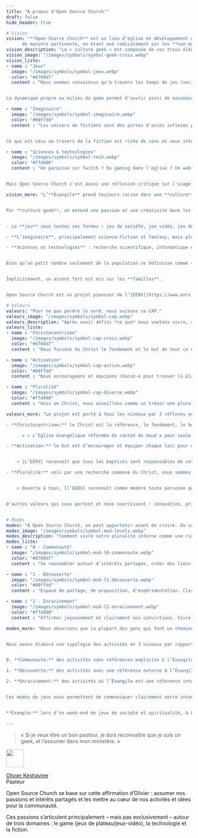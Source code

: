 ```yaml
---
title: "À propos d'Open Source Church'"
draft: false
hide_header: true

# Vision
vision: "**Open Source Church** est un lieu d’église en développement qui vit et annonce **l’Évangile** au sein de la « **culture geek** »,
      de manière pertinente, en étant axé radicalement sur les **non-églisé·e·s/distancié·e·s**."
vision_description: "La « culture geek » est composée de ces trois éléments:<br/>le jeu, l’imaginaire et les sciences & technologies"
vision_image: "/images/symbols/symbol-geek-croix.webp"
vision_liste: 
- name : "Jeux"
  image: "/images/symbols/symbol-jeux.webp"
  color: "#d700d7"
  content : "Nous sommes convaincus qu'à travers les temps de jeu (société, rôle, vidéo, etc.), les sessions de JDR's, le vécu in-game, nous sommes sollicités intérieurement.


La dynamique propre au milieu du game permet d'ouvrir ainsi de nouveaux points d'accès et perspectives pour entrer en relation."

- name : "Imaginaire"
  image: "/images/symbols/symbol-imaginaire.webp"
  color: "#00ffdd"
  content : "Les univers de fictions sont des portes d'accès infinies pour penser notre monde, notre rapport à celui-ci et nos valeurs... alors pourquoi pas également la spiritualité ?


Ce qui est vécu au travers de la fiction est riche de sens et nous interpelle : d'où la passion des membres d'Open Source Church pour la pop culture, les classiques (ou non) de la fiction, les JDR's, etc."

- name : "Sciences & technologies"
  image: "/images/symbols/symbol-tech.webp"
  color: "#ffd400"
  content : "Un paroisse sur Twitch ? Du gaming dans l'église ? Un web-série sur les instants ordinaires de la vie de Christ ? Du podcast théologico-fantastique ? On en rêve !


Mais Open Source Church c'est aussi une réflexion critique sur l'usage de la technologie, ses bienfaits et ses abus. Étant affilié au milieu dit \"geek\", cette dernière est forcément au centre de nos usages : comment est-ce qu'elle nous transforme? Quelle gestion juste ?"

vision_more: "L’**Évangile** prend toujours racine dans une **culture**, et ce qui implique une transformation mutuelle : cette culture spécifique mettra en lumière des aspects de l’Évangile que d’autres cultures ne voient peut-être pas ; l’Évangile transforme la culture en la réorientant. Bien que la culture geek soit importante dans notre société, elle est très marginalisée voir inexistante dans nos églises traditionnelles. Cela rend de fait l’accès à l’Évangile difficile pour les geeks, et cela prive l’Église de toute la richesse de cette culture. Nous voulons remédier à cela.


Par **culture geek**, on entend une passion et une créativité dans les domaines suivants:


- Le **jeu** sous toutes ses formes : jeu de société, jeu vidéo, jeu de rôle, gamification/ludification, etc.

- **L’imaginaire**, principalement science-fiction et fantasy, mais plus généralement toutes les histoires qui éveillent l’imagination, des contes et légendes aux comics, quel que soit le support. En passant bien sûr par la plus belle histoire de toutes : l’Évangile.

- **Sciences et technologies** : recherche scientifique, informatique et programmation, gadgets, etc. La passion de comprendre le monde qui nous entoure et notre place en son sein, améliorer notre rapport à lui, et comprendre comment la technologie nous transforme vers le mieux et vers le pire.


Bien qu’un petit nombre seulement de la population se définisse comme « geek », ces trois domaines sont constitutifs de l’être humain et radicalement transversaux dans notre société. Ils nous concernent tou·te·s. Ils sont un point de rencontre entre les cultures, les âges, les classes sociales. Ils sont aussi sources de préoccupations et de nombreux défis contemporains, à petite ou grande échelles. Pour en savoir plus, [un article sur le blog d’Olivier Keshavjee](https://www.theologeek.ch/2018/12/23/quest-ce-que-la-culture-geek/).


Implicitement, un accent fort est mis sur les **familles**.


Open Source Church est un projet pionnier de l’[EERV](https://www.eerv.ch)."

# Valeurs
valeurs: "Pour ne pas perdre le nord, nous suivons ce CAP."
valeurs_image: "/images/symbols/symbol-cap.webp"
valeurs_description: "Après avoir défini *ce que* nous voulons vivre, <br />ces trois valeurs nous aident à savoir *comment* nous voulons le vivre."
valeurs_liste: 
- name : "Christocentrisme"
  image: "/images/symbols/symbol-cap-croix.webp"
  color: "#d700d7"
  content : "Nous faisons du Christ le fondement et le but de tout ce qui est vécu, la focale de nos explorations spirituelles."

- name : "Activation"
  image: "/images/symbols/symbol-cap-active.webp"
  color: "#00ffdd"
  content : "Nous encourageons et équipons chacun·e pour trouver la place qui correspons à son appel, ses passions et ses dons, et à prendre un rôle actif."

- name : "Pluralité"
  image: "/images/symbols/symbol-cap-diverse.webp"
  color: "#ffd400"
  content : "Unis en Christ, nous acueillons comme un trésor une pluralité d'expressions, de croyances ou de pratiques."

valeurs_more: "Le projet est porté à tous les niveaux par 3 réflexes ou valeurs clés qui se fécondent mutuellement — le CAP :

- **Christocentrisme:** le Christ est la référence, le fondement, le but et le sens de tout ce qui est vécu et développé dans ce projet. De manière explicite ou implicite. Par « le Christ » nous entendons le Christ Vivant — pas une doctrine sur le Christ, une culture ou une pratique (même si ces éléments sont utiles et importants).

      > « L’Eglise évangélique réformée du canton de Vaud a pour seule autorité Jésus-Christ, le Fils de Dieu. Avec la Bible, elle le reconnaît comme Sauveur et Seigneur de l’humanité et du monde. L’Eglise trouve en Lui son fondement et son sens. » — Principes constitutifs de l’EERV, n°1.

- **Activation:** le but est d’encourager et équiper chaque laïc pour qu’il devienne non pas consommateur mais acteur selon la spécificité de ses dons et de son appel. Ce projet vise la croissance par multiplication, qui n’est possible que par l’activation de tous.


    « [L’EERV] reconnaît que tous les baptisés sont responsables de cette mission selon la vocation et les charismes reçus de Dieu. » Principes constitutifs de l’EERV n°6.

- **Pluralité:** unis par une recherche commune du Christ, nous sommes libres d’accueillir et explorer une large palette de théologies et pratiques spirituelles. La pluralité n’est pas une menace mais une richesse. Nous ne cherchons pas à fonder cette pluralité ailleurs qu’en Christ.


    « Ouverte à tous, [l’EERV] reconnaît comme membre toute personne qui accepte « la grâce du Seigneur Jésus-Christ, l’amour de Dieu et la communion du Saint Esprit » ainsi que ses Principes constitutifs et ses formes organiques. Elle remet à Dieu le jugement des cœurs. » Principes constitutifs de l’EERV n°12.


D’autres valeurs qui nous portent et nous nourrissent : innovation, prise de risques, croissance, autorité, passion, pèlerinage, liberté."


# Modes
modes: "À Open Source Church, on peut appartenir avant de croire. Ou sans croire. Ou en croyant différement. Et c’est ok."
modes_image: "/images/symbols/symbol-mod-levels.webp"
modes_description: "Comment vivre notre pluralité interne comme une richesse, dans le respect de la liberté de chacun·e? Comment témoigner de l’Évangile à des gens qui se méfient des institutions religieuses et du prosélytisme? Nous avons développé une stratégie simple pour garantir la liberté et le respect des participants, en explicitant différentes \"modes de jeu\"."
modes_liste: 
- name : "0 · Communauté"
  image: "/images/symbols/symbol-mod-l0-communaute.webp"
  color: "#d700d7"
  content : "Se rassembler autour d'intérêts partagés, créer des liens d'amitiés et de confiance. Éviter les sujets qui divisent pour se concentrer sur ce qui rassemble."

- name : "1 · Découverte"
  image: "/images/symbols/symbol-mod-l1-decouverte.webp"
  color: "#00ffdd"
  content : "Espace de partage, de proposition, d'expérimentation. Clarifier les modalités des désaccords et de discussion. Offrir la possibilité de découvrir l'Évangile d'une manière audible."

- name : "2 · Enracinement"
  image: "/images/symbols/symbol-mod-l2-enracinement.webp"
  color: "#ffd400"
  content : "Affirmer joyeusement et clairement nos convictions. Vivre l'Évangile, le laisser prendre racine en nous et nous transformer."

modes_more: "Nous observons que la plupart des gens qui font un cheminement de foi le font après avoir vécu pendant un temps dans une communauté qui vit sa foi simplement et joyeusement. Nous observons aussi qu’une partie de la population est méfiante envers les formes de religions organisées.


Nous avons élaboré une typologie des activités en 3 niveaux par rapport à l’Évangile, qui nous permet de témoigner efficacement et sans faire de pression :


0. **Communauté:** des activités sans références explicite à l’Évangile ou au Christ — ou aux autres sujets qui fâchent. Pas parce qu'ils ne sont pas importants, mais justement parce qu'ils sont trop importants pour être traités à la légère. Les activités de ce niveau sont une « God-free zone ». Permet d’inviter largement, de créer des amitiés et une communauté. La « culture geek » est une occasion de se rassembler.

1. **Découverte:** des activités avec une référence externe à l’Évangile ou au Christ, comme proposition de sens. Sans que ce soit pour autant forcément le centre de l’activité. Permet une mise en contact avec l’Évangile. La « culture geek » peut servir de passerelle. Des règles de discussions claires garantissent la sécurité de chacun·e pour partager ses convictions sur des sujets sensibles.

2. **Enracinement:** des activités où l’Évangile est une référence interne, un moteur.  Ici la « culture geek » est le terreau dans lequel l’Évangile s’exprime, et qu’il vient transformer. Annoncé clairement, chacun·e sait ce qu'il vient y trouver, et si des choses dérangent, on fait comme quand on est invité ou que l'on visite une autre culture.


Ces modes de jeux nous permettent de communiquer clairement notre intention de témoigner de l’Évangile tout en garantissant une absence de prosélytisme. Ou d'aborder des sujets qui peuvent potentiellement cliver une communauté, tout en restant unis. En participant à une activité d’un niveau ou d’un autre, chacun sait ce qu’il va y trouver. Il est libre de rester à un niveau, ou d’en explorer un autre. Cela nous permet aussi d’inviter très largement, et créer une communauté hétérogène et potentiellement contagieuse.


**Exemple:** lors d’un week-end de jeux de société et spiritualité, à Leysin, en novembre 2018, avec 105 participants (environ ⅔ églisés, ⅓ non-églisés). Des salles avec des jeux de société sont aménagées et accessibles en tout temps et les repas sont pris en commun (niveau 0). Plusieurs activités de type spirituel sont proposées, clairement annoncées, sans mettre aucune pression de participation. Par exemple : un atelier sur la foi chrétienne dans l’œuvre de Tolkien (niveau 1), un jeu de rôle suivi d’une discussion sur l’utilisation de la violence comme moyen de résolution de conflit (niveau 1), une prière de Taizé (niveau 2), un culte ludique (niveau 2)."

---
```



<div class="row">

<div class="col-8 offset-3 text-right">

> « Si je veux être un bon pasteur,
je dois reconnaître que je suis un geek,
et l’assumer dans mon ministère. »
> 

<img src="/images/avatar/okeshavjee.webp" width="48px" class="rounded-circle float-right ml-3" >

[Olivier Keshavjee](https://www.theologeek.ch/2018/12/12/ma-metamorphose-un-ministere-nourri-par-mes-passions-et-mes-besoins/)  
Pasteur

</div>
</div>

Open Source Church se base sur cette affirmation d’Olivier : assumer nos passions et intérêts partagés et les mettre au cœur de nos activités et idées pour la communauté. 

Ces passions s’articulent principalement – mais pas exclusivement – autour de trois domaines : le game (jeux de plateau/jeux-vidéo), la technologie et la fiction.

